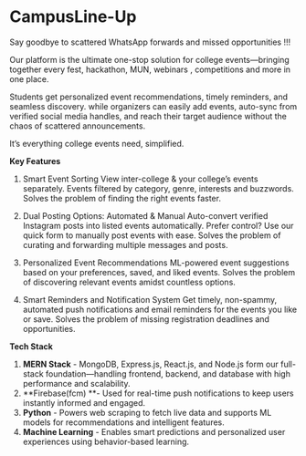 # CampusLine-Up

Say goodbye to scattered WhatsApp forwards and missed opportunities !!!

Our platform is the ultimate one-stop solution for college events—bringing together every fest, hackathon, MUN, webinars , competitions and more in one place.

Students get personalized event recommendations, timely reminders, and seamless discovery.
while organizers can easily add events, auto-sync from verified social media handles, and reach their target audience without the chaos of scattered announcements.

It’s everything college events need, simplified.

**Key  Features**

1. Smart Event Sorting
    View inter-college & your college’s events separately.
    Events filtered by category, genre, interests and buzzwords.
    Solves the problem of finding the right events faster.

2. Dual Posting Options: Automated & Manual
    Auto-convert verified Instagram posts into listed events automatically.
    Prefer control? Use our quick form to manually post events with ease.
    Solves the problem of curating and forwarding multiple messages and posts. 

3. Personalized Event Recommendations
    ML-powered event suggestions based on your preferences, saved, and liked events.
    Solves the problem of discovering relevant events amidst countless options.

4. Smart Reminders and Notification System 
    Get timely, non-spammy, automated push notifications and email reminders for the events you like or save.
    Solves the problem of missing registration deadlines and opportunities.

**Tech Stack**

1. **MERN Stack** - MongoDB, Express.js, React.js, and Node.js form our full-stack foundation—handling frontend, backend, and database with high performance and scalability.
2. **Firebase(fcm) **- Used for real-time push notifications to keep users instantly informed and engaged.
3. **Python** - Powers web scraping to fetch live data and supports ML models for recommendations and intelligent features.
4. **Machine Learning** - Enables smart predictions and personalized user experiences using behavior-based learning.
